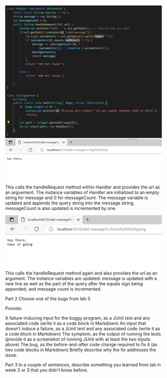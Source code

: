 ![](/docs/assets/stringSever.png)
![](/docs/assets/heyther.png)
This calls the handleRequest method within Handler and provides the url as an arguement. The instance variables of Handler are initialized to an empty string for message and 0 for messageCount. The message variable is updated and appends the query string into the message string. messageCount is also updated is incremented by one.

![](/docs/assets/howsitgoin.png)
This calls the handleRequest method again and also provides the url as an argument. The instance variables are updated: message is updated with a new line as well as the part of the query after the equals sign being appended, and message count is incremented. 

Part 2
Choose one of the bugs from lab 3.

Provide:

A failure-inducing input for the buggy program, as a JUnit test and any associated code (write it as a code block in Markdown)
An input that doesn’t induce a failure, as a JUnit test and any associated code (write it as a code block in Markdown)
The symptom, as the output of running the tests (provide it as a screenshot of running JUnit with at least the two inputs above)
The bug, as the before-and-after code change required to fix it (as two code blocks in Markdown)
Briefly describe why the fix addresses the issue.

Part 3
In a couple of sentences, describe something you learned from lab in week 2 or 3 that you didn’t know before.



